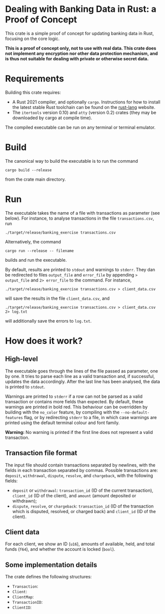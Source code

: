 # Dealing with Banking Data in Rust: a Proof of Concept

This crate is a simple proof of concept for updating banking data in Rust, focusing on the core logic. 

**This is a proof of concept only, not to use with real data. This crate does not implement any encryption nor other data protection mechanism, and is thus not suitable for dealing with private or otherwise secret data.** 

# Requirements

Building this crate requires: 

* A Rust 2021 compiler, and optionally `cargo`. Instructions for how to install the latest stable Rust toolchain can be found on the [rust-lang](https://www.rust-lang.org/) website.
* The `itertools` version 0.10) and `atty` (version 0.2) crates (they may be downloaded by cargo at compile time).

The compiled executable can be run on any terminal or terminal emulator.

# Build

The canonical way to build the executable is to run the command 

`cargo build --release`

from the crate main directory. 

# Run

The executable takes the name of a file with transactions as parameter (see below). For instance, to analyse transactions in the file `transactions.csv`, run 

`./target/release/banking_exercise transactions.csv`

Alternatively, the command

`cargo run --release -- filename`

builds and run the executable. 

By default, results are printed to `stdout` and warnings to `stderr`. They dan be redirected to files `output_file` and `error_file` by appending `> output_file` and `2> error_file` to the command. For instance, 

`./target/release/banking_exercise transactions.csv > client_data.csv`

will save the results in the file `client_data.csv`, and 

`./target/release/banking_exercise transactions.csv > client_data.csv 2> log.txt`

will additionally save the errors to `log.txt`. 

# How does it work? 

## High-level 

The executable goes through the lines of the file passed as parameter, one by one. It tries to parse each line as a valid transaction and, if successful, updates the data accordingly. After the last line has been analysed, the data is printed to `stdout`. 

Warnings are printed to `stderr` if a row can not be parsed as a valid transaction or contains more fields than expected. By default, these warnings are printed in bold red. This behaviour can be overridden by building with the `no_color` feature, by compiling with the `--no-default-features` flag, or by redirecting `stderr` to a file, in which case warnings are printed using the default terminal colour and font family.

**Warning:** No warning is printed if the first line does not represent a valid transaction.

## Transaction file format

The input file should contain transactions separated by newlines, with the fields in each transaction separated by commas. Possible transactions are: `deposit`, `withdrawal`, `dispute`, `resolve`, and `chargeback`, with the following fields: 

* `deposit` or `withdrawal`: `transaction_id` (ID of the current transaction), `client_id` (ID of the client), and `amount` (amount deposited or withdrawn); 
* `dispute`, `resolve`, or `chargeback`: `transaction_id` (ID of the transaction which is disputed, resolved, or charged back) and `client_id` (ID of the client). 

## Client data

For each client, we show an ID (`u16`), amounts of available, held, and total funds (`f64`), and whether the account is locked (`bool`).

## Some implementation details

The crate defines the following structures: 

* `Transaction`: 
* `Client`: 
* `ClientMap`: 
* `TransactionID`:  
* `ClientID`:  
